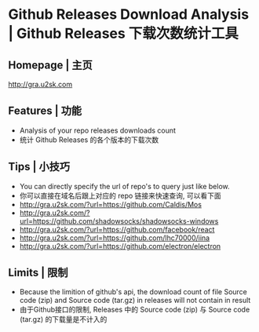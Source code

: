 # Github Releases Download Analysis | Github Releases 下载次数统计工具

## Homepage | 主页
http://gra.u2sk.com

## Features | 功能
- Analysis of your repo releases downloads count
- 统计 Github Releases 的各个版本的下载次数

## Tips | 小技巧
- You can directly specify the url of repo's to query just like below.
- 你可以直接在域名后跟上对应的 repo 链接来快速查询, 可以看下面
- http://gra.u2sk.com/?url=https://github.com/Caldis/Mos
- http://gra.u2sk.com/?url=https://github.com/shadowsocks/shadowsocks-windows
- http://gra.u2sk.com/?url=https://github.com/facebook/react
- http://gra.u2sk.com/?url=https://github.com/lhc70000/iina
- http://gra.u2sk.com/?url=https://github.com/electron/electron

## Limits | 限制
- Because the limition of github's api, the download count of file Source code (zip) and Source code (tar.gz) in releases will not contain in result
- 由于Github接口的限制, Releases 中的 Source code (zip) 与 Source code (tar.gz) 的下载量是不计入的